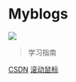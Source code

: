 # Myblogs



![](https://gitee.com/VincentBlog/image/raw/master/image/20210922143751.jpg)



> 学习指南

[CSDN](https://blog.csdn.net/trouble0914?spm=1000.2115.3001.5343)
[滚动鼠标](#introduction)

